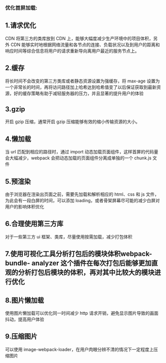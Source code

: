 ### 优化首屏加载:

## 1.请求优化
CDN 将第三方的类库放到 CDN 上，能够大幅度减少生产环境中的项目体积，另外 CDN 能够实时地根据网络流量和各节点的连接、负载状况以及到用户的距离和响应时间等综合信息将用户的请求重新导向离用户最近的服务节点上。

## 2.缓存
将长时间不会改变的第三方类库或者静态资源设置为强缓存，将 max-age 设置为一个非常长的时间，再将访问路径加上哈希达到哈希值变了以后保证获取到最新资源，好的缓存策略有助于减轻服务器的压力，并且显著的提升用户的体验

## 3.gzip
开启 gzip 压缩，通常开启 gzip 压缩能够有效的缩小传输资源的大小。

## 4.懒加载
当 url 匹配到相应的路径时，通过 import 动态加载页面组件，这样首屏的代码量会大幅减少，webpack 会把动态加载的页面组件分离成单独的一个 chunk.js 文件

## 5.预渲染
由于浏览器在渲染出页面之前，需要先加载和解析相应的 html、css 和 js 文件，为此会有一段白屏的时间，可以添加 loading，或者骨架屏幕尽可能的减少白屏对用户的影响体积优化

## 6.合理使用第三方库
对于一些第三方 ui 框架、类库，尽量使用按需加载，减少打包体积

## 7.使用可视化工具分析打包后的模块体积webpack-bundle- analyzer 这个插件在每次打包后能够更加直观的分析打包后模块的体积，再对其中比较大的模块进行优化

## 8.图片懒加载
使用图片懒加载可以优化同一时间减少 http 请求开销，避免显示图片导致的画面抖动，提高用户体验

## 9.压缩图片
可以使用 image-webpack-loader，在用户肉眼分辨不清的情况下一定程度上压缩图片
